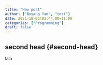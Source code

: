 ```yaml
---
title: "New post"
author: ["Boyang Yan", "test"]
date: 2021-10-05T03:44:00+11:00
categories: ["Programming"]
draft: false
---
```


## second head {#second-head}

lala

